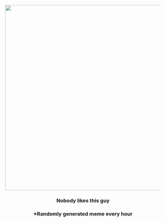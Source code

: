 <p align="center">
        <img src="https://i.redd.it/3itb999tsdq91.jpg" width="600" height="600">
        </p>
        <h3 align="center">Nobody likes this guy</h3>
        <h3 align="center">*Randomly generated meme every hour</h3>
    